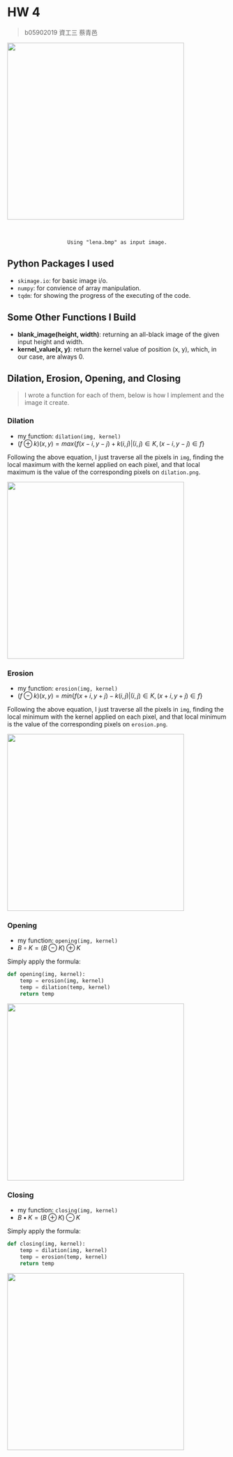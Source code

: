# HW 4

> b05902019 資工三 蔡青邑 

<img src="/Users/Njceties/Secrets/NTU Courses/NTU fifth semester/Computer Vision I/hw/hw4/lena.bmp" width=405px height=405px/>

​	<center>`Using "lena.bmp" as input image.`</center>

## Python Packages I used

- `skimage.io`: for basic image i/o.
- `numpy`: for convience of array manipulation.
- `tqdm`: for showing the progress of the executing of the code.

## Some Other Functions I Build

- **blank_image(height, width)**: returning an all-black image of the given input height and width.
- **kernel_value(x, y)**: return the kernel value of position (x, y), which, in our case, are always 0.

## Dilation, Erosion, Opening, and Closing

> I wrote a function for each of them, below is how I implement and the image it create.

### Dilation

- my function: `dilation(img, kernel)`
- $(f \oplus k)(x, y) = max\{f(x - i, y - j) + k(i, j)|(i, j) \in K, (x - i, y - j) \in f\}$

Following the above equation, I just traverse all the pixels in `img`, finding the local maximum with the kernel applied on each pixel, and that local maximum is the value of the corresponding pixels on `dilation.png`.

<img src="/Users/Njceties/Secrets/NTU Courses/NTU fifth semester/Computer Vision I/hw/hw5/dilation.png" width=405px height=405px/>

<div style="page-break-after: always;"></div>

### Erosion

- my function: `erosion(img, kernel)`
- $(f \ominus k)(x, y) = min\{f(x + i, y + j) - k(i, j)|(i, j) \in K, (x + i, y + j) \in f\}$

Following the above equation, I just traverse all the pixels in `img`, finding the local minimum with the kernel applied on each pixel, and that local minimum is the value of the corresponding pixels on `erosion.png`.

<img src="/Users/Njceties/Secrets/NTU Courses/NTU fifth semester/Computer Vision I/hw/hw5/erosion.png" width=405px height=405px/>

<div style="page-break-after: always;"></div>

<div style="page-break-after: always;"></div>

### Opening

- my function: `opening(img, kernel)`
- $B\circ K = (B \ominus K) \oplus K$

Simply apply the formula:

```python
def opening(img, kernel):
	temp = erosion(img, kernel)
	temp = dilation(temp, kernel)
	return temp
```

<img src="/Users/Njceties/Secrets/NTU Courses/NTU fifth semester/Computer Vision I/hw/hw5/opening.png" width=405px height=405px/>

<div style="page-break-after: always;"></div>

### Closing

- my function: `closing(img, kernel)`
- $B\bullet K = (B \oplus K) \ominus K$

Simply apply the formula:

```python
def closing(img, kernel):
	temp = dilation(img, kernel)
	temp = erosion(temp, kernel)
	return temp
```

<img src="/Users/Njceties/Secrets/NTU Courses/NTU fifth semester/Computer Vision I/hw/hw5/closing.png" width=405px height=405px/>